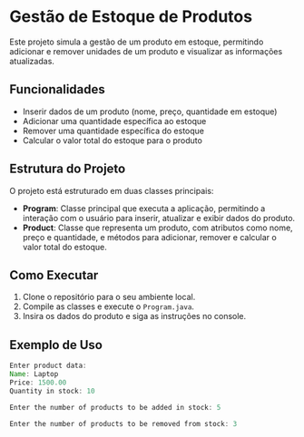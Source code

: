 # Gestão de Estoque de Produtos

Este projeto simula a gestão de um produto em estoque, permitindo adicionar e remover unidades de um produto e visualizar as informações atualizadas.

## Funcionalidades

- Inserir dados de um produto (nome, preço, quantidade em estoque)
- Adicionar uma quantidade específica ao estoque
- Remover uma quantidade específica do estoque
- Calcular o valor total do estoque para o produto

## Estrutura do Projeto

O projeto está estruturado em duas classes principais:

- **Program**: Classe principal que executa a aplicação, permitindo a interação com o usuário para inserir, atualizar e exibir dados do produto.
- **Product**: Classe que representa um produto, com atributos como nome, preço e quantidade, e métodos para adicionar, remover e calcular o valor total do estoque.

## Como Executar

1. Clone o repositório para o seu ambiente local.
2. Compile as classes e execute o `Program.java`.
3. Insira os dados do produto e siga as instruções no console.

## Exemplo de Uso

```java
Enter product data:
Name: Laptop
Price: 1500.00
Quantity in stock: 10

Enter the number of products to be added in stock: 5

Enter the number of products to be removed from stock: 3
